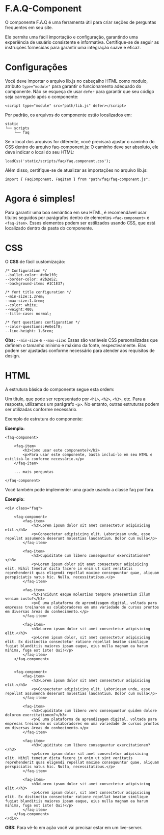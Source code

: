 # F.A.Q-Component

O componente F.A.Q é uma ferramenta útil para criar seções de perguntas frequentes em seu site. 

Ele permite uma fácil importação e configuração, garantindo uma experiência de usuário consistente e informativa. Certifique-se de seguir as instruções fornecidas para garantir uma integração suave e eficaz.

# Configurações

Você deve importar o arquivo lib.js no cabeçalho HTML como modulo, atributo ```type="module"``` para garantir o funcionamento adequado do componente.
Não se esqueça de usar ```defer``` para garantir que seu código seja carregado após o componente:

```
<script type="module" src="path/lib.js" defer></script>
```

Por padrão, os arquivos do componente estão localizados em:

```
static
└── scripts
    └── faq
```

Se o local dos arquivos for diferente, você precisará ajustar o caminho do CSS dentro do arquivo faq-component.js:
O caminho deve ser absoluto, ele deve indicar o local do seu HTML:

`
loadCss('static/scripts/faq/faq.component.css');
`

Além disso, certifique-se de atualizar as importações no arquivo lib.js:

`
import { FaqComponent, FaqItem } from "path/faq/faq-component.js";
`


# Agora é simples!

Para garantir uma boa semântica em seu HTML, é recomendável usar títulos seguidos por parágrafos dentro de elementos ```<faq-component>``` e ```<faq-item>```. Esses elementos podem ser estilizados usando CSS, que está localizado dentro da pasta do componente.

# CSS

O **CSS** de fácil customização:

```
/* Configuration */
--bullet-color: #e0e1f0;
--border-color: #2b2e52;
--background-item: #1C1E37;

/* font title configuration */
--min-size:1.2rem;
--max-size:1.4rem;
--color: white;
--weight:400;
--title-case: normal;

/* font questions configuration */
--color-questions:#e0e1f0;
--line-height: 1.6rem;

```

**Obs:**
```--min-size``` e ```--max-size```: Essas são variáveis CSS personalizadas que definem o tamanho mínimo e máximo da fonte, respectivamente. 
Elas podem ser ajustadas conforme necessário para atender aos requisitos de design.



# HTML

A estrutura básica do componente segue esta ordem:

Um título, que pode ser representado por ```<h1>```, ```<h2>```, ```<h3>```, etc.
Para a resposta, utilizamos um parágrafo ```<p>```. No entanto, outras estruturas podem ser utilizadas conforme necessário.

Exemplo de estrutura do componente:


**Exemplo:**


```
<faq-component>

    <faq-item>
        <h2>Como usar este componente?</h2>
        <p>Para usar este componente, basta incluí-lo em seu HTML e estilizá-lo conforme necessário.</p>
    </faq-item>

    ... mais perguntas

</faq-component>

```

Você também pode implementer uma grade usando a classe faq por fora.


**Exemplo:**


```
<div class="faq">

    <faq-component>
        <faq-item>
            <h3>Lorem ipsum dolor sit amet consectetur adipisicing elit.</h3>
            <p>Consectetur adipisicing elit. Laboriosam unde, esse repellat assumenda deserunt molestias laudantium. Dolor cum nulla</p>
        </faq-item>

        <faq-item>
            <h3>Cupiditate cum libero consequuntur exercitationem?</h3>
            <p>Lorem ipsum dolor sit amet consectetur adipisicing elit. Nihil tenetur dicta facere in enim ut sint veritatis reprehenderit quas eligendi repellat maxime consequuntur quae, aliquam perspiciatis natus hic. Nulla, necessitatibus.</p>
        </faq-item>

        <faq-item>
            <h3>Incidunt eaque molestias tempore praesentium illum veniam iusto?</h3>
            <p>É uma plataforma de aprendizagem digital, voltada para empresas treinarem os colaboradores em uma variedade de cursos prontos em diversas áreas do conhecimento.</p>
        </faq-item>

        <faq-item>
            <h3>Lorem ipsum dolor sit amet consectetur adipisicing elit.</h3>
            <p>Lorem ipsum dolor, sit amet consectetur adipisicing elit. Ex distinctio consectetur ratione repellat beatae similique fugiat blanditiis maiores ipsam eaque, eius nulla magnam ea harum minima, fuga est iste! Qui!</p>
        </faq-item>
    </faq-component>


    <faq-component>
        <faq-item>
            <h3>Lorem ipsum dolor sit amet consectetur adipisicing elit.</h3>
            <p>Consectetur adipisicing elit. Laboriosam unde, esse repellat assumenda deserunt molestias laudantium. Dolor cum nulla</p>
        </faq-item>
        
        <faq-item>
            <h3>Cupiditate cum libero vero consequuntur quidem dolore dolorem exercitationem?</h3>
            <p>É uma plataforma de aprendizagem digital, voltada para empresas treinarem os colaboradores em uma variedade de cursos prontos em diversas áreas do conhecimento.</p>
        </faq-item>
        
        <faq-item>
            <h3>Cupiditate cum libero consequuntur exercitationem?</h3>
            <p>Lorem ipsum dolor sit amet consectetur adipisicing elit. Nihil tenetur dicta facere in enim ut sint veritatis reprehenderit quas eligendi repellat maxime consequuntur quae, aliquam perspiciatis natus hic. Nulla, necessitatibus.</p>
        </faq-item>

        <faq-item>
            <h3>Lorem ipsum dolor sit amet consectetur adipisicing elit.</h3>
            <p>Lorem ipsum dolor, sit amet consectetur adipisicing elit. Ex distinctio consectetur ratione repellat beatae similique fugiat blanditiis maiores ipsam eaque, eius nulla magnam ea harum minima, fuga est iste! Qui!</p>
        </faq-item>
    </faq-component>
</div>
```

**OBS:**
Para vê-lo em ação você vai precisar estar em um live-server.